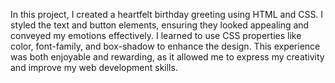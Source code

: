 In this project, I created a heartfelt birthday greeting using HTML and CSS. 
I styled the text and button elements, ensuring they looked appealing and conveyed my emotions effectively.
I learned to use CSS properties like color, font-family, and box-shadow to enhance the design. 
This experience was both enjoyable and rewarding, as it allowed me to express my creativity and improve my web development skills.
